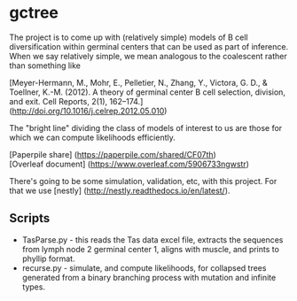 # gctree

The project is to come up with (relatively simple) models of B cell diversification within germinal centers that can be used as part of inference. When we say relatively simple, we mean analogous to the coalescent rather than something like

[Meyer-Hermann, M., Mohr, E., Pelletier, N., Zhang, Y., Victora, G. D., & Toellner, K.-M. (2012). A theory of germinal center B cell selection, division, and exit. Cell Reports, 2(1), 162–174.] (http://doi.org/10.1016/j.celrep.2012.05.010)

The "bright line" dividing the class of models of interest to us are those for which we can compute likelihoods efficiently.

[Paperpile share] (https://paperpile.com/shared/CF07th)  
[Overleaf document] (https://www.overleaf.com/5906733ngwstr)

There's going to be some simulation, validation, etc, with this project. For that we use [nestly] (http://nestly.readthedocs.io/en/latest/).

## Scripts

* TasParse.py - this reads the Tas data excel file, extracts the sequences from lymph node 2 germinal center 1, aligns with muscle, and prints to phyllip format.
* recurse.py - simulate, and compute likelihoods, for collapsed trees generated from a binary branching process with mutation and infinite types.

